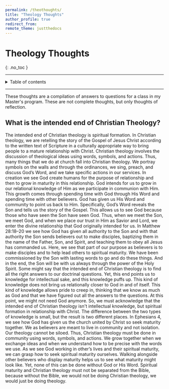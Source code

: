 ```yaml
---
permalink: /theothoughts/
title: "Theology Thoughts"
author_profile: true
redirect_from: 
remote_theme: justthedocs
---
```


# Theology Thoughts
{: .no_toc }

---

<details closed markdown="block">
  <summary>
    Table of contents
  </summary>
  {: .text-delta }
1. TOC
{:toc}
</details>

---

These thoughts are a compilation of answers to questions for a class in my Master's program. These are not complete thoughts, but only thoughts of reflection.

## What is the intended end of Christian Theology?
The intended end of Christian theology is spiritual formation. In Christian theology, we are retelling the story of the Gospel of Jesus Christ according to the written text of Scripture in a culturally appropriate way to bring people to a mature relationship with Christ. Christian theology involves the discussion of theological ideas using words, symbols, and actions. Thus, many things that we do at church fall into Christian theology. We portray symbols on the walls and through the ordinances, we sing, preach, and discuss God’s Word, and we take specific actions in our services. In creation we see God create humans for the purpose of relationship and then to grow in maturity in this relationship. God intends for us to grow in our relational knowledge of Him as we participate in communion with Him. This growth comes through spending time with God through His Word and spending time with other believers. God has given us His Word and community to point us back to Him. Specifically, God’s Word reveals the Son and tells us the story of the Gospel. This allows us to see God because those who have seen the Son have seen God. Thus, when we meet the Son, we meet God, and when we place our trust in Him as Savior and Lord, we enter the divine relationship that God originally intended for us. In Matthew 28:18–20 we see how God has given all authority to the Son and with that authority the Son sends believers out to make disciples, baptizing them in the name of the Father, Son, and Spirit, and teaching them to obey all Jesus has commanded us. Here, we see that part of our purpose as believers is to make disciples and to help lead others to spiritual maturity. We have been commissioned by the Son with lasting words to go and do these things. And in the end, the Son will be with us always through the power of the Holy Spirit. Some might say that the intended end of Christian theology is to find all the right answers to our doctrinal questions. Yet, this end points us to knowledge for intellectual sake, and this knowledge puffs up. This kind of knowledge does not bring us relationally closer to God in and of itself. This kind of knowledge allows pride to creep in, thinking that we know as much as God and that we have figured out all the answers to the questions. At this point, we might not need God anymore. So, we must acknowledge that the intended end of Christian theology isn't intellectual knowledge, but spiritual formation in relationship with Christ. The difference between the two types of knowledge is small, but the result is two different places. In Ephesians 4, we see how God has given us the church united by Christ so seek maturity together. We as believers are meant to live in community and not isolation. Our theology cannot be siloed. Thus, Christian theology must be done in community using words, symbols, and actions. We grow together when we exchange ideas and when we understand how to be precise with the words we use. As we see God working in other’s lives and their spiritual maturity, we can grasp how to seek spiritual maturity ourselves. Walking alongside other believers who display maturity helps us to see what maturity might look like. Yet, none of this can be done without God or His Word. Spiritual maturity and Christian theology must not be separated from the Bible, because without the Bible, we would not be doing Christian theology, we would just be doing theology.